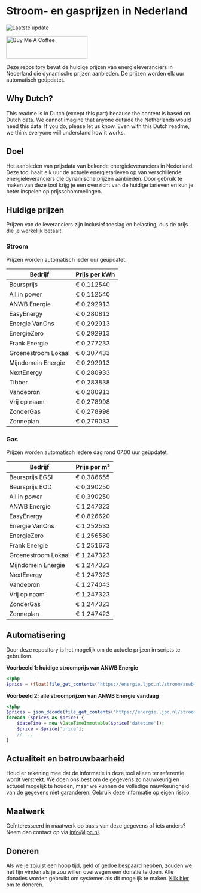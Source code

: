 # Stroom- en gasprijzen in Nederland

![Laatste update](https://img.shields.io/badge/laatste%20update-2025--03--31%2022%3A00%20CET-brightgreen)

<a href="https://www.buymeacoffee.com/Lars-" target="_blank"><img src="https://cdn.buymeacoffee.com/buttons/v2/default-orange.png" alt="Buy Me A Coffee" height="60" style="height: 60px !important;width: 217px !important;" ></a>

Deze repository bevat de huidige prijzen van energieleveranciers in Nederland die dynamische prijzen aanbieden. De prijzen worden elk uur automatisch geüpdatet.

## Why Dutch?

This readme is in Dutch (except this part) because the content is based on Dutch data. We cannot imagine that anyone outside the Netherlands would need this data. If you do, please let us know. Even with this Dutch readme, we think
everyone will understand how it works.

## Doel

Het aanbieden van prijsdata van bekende energieleveranciers in Nederland. Deze tool haalt elk uur de actuele energietarieven op van verschillende energieleveranciers die dynamische prijzen aanbieden. Door gebruik te maken van deze tool
krijg je een overzicht van de huidige tarieven en kun je beter inspelen op prijsschommelingen.

## Huidige prijzen

Prijzen van de leveranciers zijn inclusief toeslag en belasting, dus de prijs die je werkelijk betaalt.

### Stroom

Prijzen worden automatisch ieder uur geüpdatet.

 Bedrijf | Prijs per kWh 
---------|---------------
Beursprijs | € 0,112540
All in power | € 0,112540
ANWB Energie | € 0,292913
EasyEnergy | € 0,280813
Energie VanOns | € 0,292913
EnergieZero | € 0,292913
Frank Energie | € 0,277233
Groenestroom Lokaal | € 0,307433
Mijndomein Energie | € 0,292913
NextEnergy | € 0,280933
Tibber | € 0,283838
Vandebron | € 0,280913
Vrij op naam | € 0,278998
ZonderGas | € 0,278998
Zonneplan | € 0,279033


### Gas

Prijzen worden automatisch iedere dag rond 07.00 uur geüpdatet.

 Bedrijf | Prijs per m³ 
---------|--------------
Beursprijs EGSI | € 0,386655
Beursprijs EOD | € 0,390250
All in power | € 0,390250
ANWB Energie | € 1,247323
EasyEnergy | € 0,826620
Energie VanOns | € 1,252533
EnergieZero | € 1,256580
Frank Energie | € 1,251673
Groenestroom Lokaal | € 1,247323
Mijndomein Energie | € 1,247323
NextEnergy | € 1,247323
Vandebron | € 1,274043
Vrij op naam | € 1,247323
ZonderGas | € 1,247323
Zonneplan | € 1,247423


## Automatisering

Door deze repository is het mogelijk om de actuele prijzen in scripts te gebruiken.

**Voorbeeld 1: huidige stroomprijs van ANWB Energie**

```php
<?php
$price = (float)file_get_contents('https://energie.ljpc.nl/stroom/anwb-energie-nu.txt');

```

**Voorbeeld 2: alle stroomprijzen van ANWB Energie vandaag**

```php
<?php
$prices = json_decode(file_get_contents('https://energie.ljpc.nl/stroom/all-in-power-vandaag.json'),true);
foreach ($prices as $price) {
    $dateTime = new \DateTimeImmutable($price['datetime']);
    $price = $price['price'];
    // ...
}
```

## Actualiteit en betrouwbaarheid

Houd er rekening mee dat de informatie in deze tool alleen ter referentie wordt verstrekt. We doen ons best om de gegevens zo nauwkeurig en actueel mogelijk te houden, maar we kunnen de volledige nauwkeurigheid van de gegevens niet
garanderen. Gebruik deze informatie op eigen risico.

## Maatwerk

Geïnteresseerd in maatwerk op basis van deze gegevens of iets anders? Neem dan contact op
via [info@ljpc.nl](mailto:info@ljpc.nl?subject=Energie%20prijzen).

## Doneren

Als we je zojuist een hoop tijd, geld of gedoe bespaard hebben, zouden we het fijn vinden als je zou willen overwegen een
donatie te doen. Alle donaties worden gebruikt om systemen als dit mogelijk te
maken. [Klik hier](https://www.buymeacoffee.com/Lars-) om te doneren.
